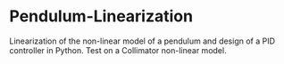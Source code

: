 # Pendulum-Linearization
Linearization of the non-linear model of a pendulum and design of a PID controller in Python. Test on a Collimator non-linear model.
